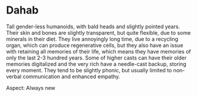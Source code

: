# Dahab 
Tall gender-less humanoids, with bald heads and slightly pointed years.
Their skin and bones are slightly transparent, but quite flexible, due to some minerals in their diet.
They live annoyingly long time, due to a recycling organ, which can produce regenerative cells, but they also have an issue with retaining all memories of their life, which means they have memories of only the last 2-3 hundred years. Some of higher casts can have their older memories digitalized and the very rich have a needle-cast backup, storing every moment.
They tend to be slightly phonic, but usually limited to non-verbal communication and enhanced empathy.

Aspect: Always new